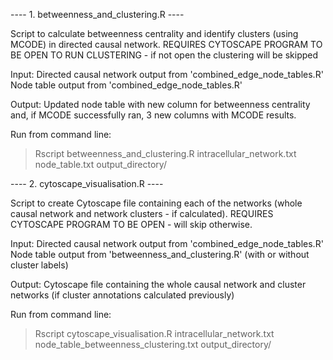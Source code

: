
---- 1. betweenness_and_clustering.R ----

Script to calculate betweenness centrality and identify clusters (using MCODE) in directed causal network.
REQUIRES CYTOSCAPE PROGRAM TO BE OPEN TO RUN CLUSTERING - if not open the clustering will be skipped

Input: Directed causal network output from 'combined_edge_node_tables.R'
       Node table output from 'combined_edge_node_tables.R'

Output: Updated node table with new column for betweenness centrality and, if MCODE successfully ran, 3 new columns with MCODE results.

Run from command line:

> Rscript betweenness_and_clustering.R intracellular_network.txt node_table.txt output_directory/


---- 2. cytoscape_visualisation.R ----

Script to create Cytoscape file containing each of the networks (whole causal network and network clusters - if calculated). REQUIRES CYTOSCAPE PROGRAM TO BE OPEN - will skip otherwise.

Input: Directed causal network output from 'combined_edge_node_tables.R'
        Node table output from 'betweenness_and_clustering.R' (with or without cluster labels)

Output: Cytoscape file containing the whole causal network and cluster networks (if cluster annotations calculated previously)

Run from command line:

> Rscript cytoscape_visualisation.R intracellular_network.txt node_table_betweenness_clustering.txt output_directory/